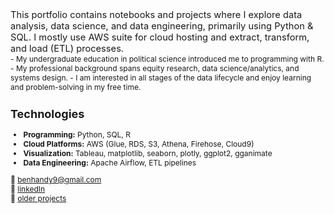 <div style="font-size: 11pt;">
This portfolio contains notebooks and projects where I explore data analysis, data science, and data engineering, primarily using Python & SQL.  
I mostly use AWS suite for cloud hosting and extract, transform, and load (ETL) processes.  
</div>
<div style="font-size: 9pt;">
- My undergraduate education in political science introduced me to programming with R.  
- My professional background spans equity research, data science/analytics, and systems design.  
- I am interested in all stages of the data lifecycle and enjoy learning and problem-solving in my free time.  


## Technologies  

- **Programming:** Python, SQL, R  
- **Cloud Platforms:** AWS (Glue, RDS, S3, Athena, Firehose, Cloud9)  
- **Visualization:** Tableau, matplotlib, seaborn, plotly, ggplot2, gganimate  
- **Data Engineering:** Apache Airflow, ETL pipelines  
  
📧 [benhandy9@gmail.com](mailto:benhandy9@gmail.com)  
🔗 [linkedIn](https://www.linkedin.com/in/benjamin-handy9/)  
📂 [older projects](https://www.datacamp.com/portfolio/benhandy9)  
</div>
